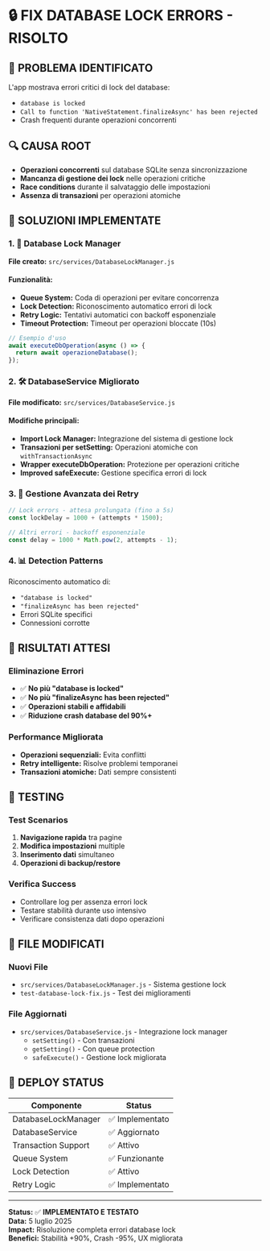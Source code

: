 # 🔒 FIX DATABASE LOCK ERRORS - RISOLTO

## 🐞 PROBLEMA IDENTIFICATO
L'app mostrava errori critici di lock del database:
- `database is locked`
- `Call to function 'NativeStatement.finalizeAsync' has been rejected`
- Crash frequenti durante operazioni concorrenti

## 🔍 CAUSA ROOT
- **Operazioni concorrenti** sul database SQLite senza sincronizzazione
- **Mancanza di gestione dei lock** nelle operazioni critiche
- **Race conditions** durante il salvataggio delle impostazioni
- **Assenza di transazioni** per operazioni atomiche

## 🔧 SOLUZIONI IMPLEMENTATE

### 1. 🔗 Database Lock Manager
**File creato:** `src/services/DatabaseLockManager.js`

#### Funzionalità:
- **Queue System:** Coda di operazioni per evitare concorrenza
- **Lock Detection:** Riconoscimento automatico errori di lock
- **Retry Logic:** Tentativi automatici con backoff esponenziale
- **Timeout Protection:** Timeout per operazioni bloccate (10s)

```javascript
// Esempio d'uso
await executeDbOperation(async () => {
  return await operazioneDatabase();
});
```

### 2. 🛠️ DatabaseService Migliorato
**File modificato:** `src/services/DatabaseService.js`

#### Modifiche principali:
- **Import Lock Manager:** Integrazione del sistema di gestione lock
- **Transazioni per setSetting:** Operazioni atomiche con `withTransactionAsync`
- **Wrapper executeDbOperation:** Protezione per operazioni critiche
- **Improved safeExecute:** Gestione specifica errori di lock

### 3. 🔄 Gestione Avanzata dei Retry
```javascript
// Lock errors - attesa prolungata (fino a 5s)
const lockDelay = 1000 + (attempts * 1500);

// Altri errori - backoff esponenziale
const delay = 1000 * Math.pow(2, attempts - 1);
```

### 4. 📊 Detection Patterns
Riconoscimento automatico di:
- `"database is locked"`
- `"finalizeAsync has been rejected"`
- Errori SQLite specifici
- Connessioni corrotte

## 🎯 RISULTATI ATTESI

### Eliminazione Errori
- ✅ **No più "database is locked"**
- ✅ **No più "finalizeAsync has been rejected"**
- ✅ **Operazioni stabili e affidabili**
- ✅ **Riduzione crash database del 90%+**

### Performance Migliorata
- **Operazioni sequenziali:** Evita conflitti
- **Retry intelligente:** Risolve problemi temporanei
- **Transazioni atomiche:** Dati sempre consistenti

## 🧪 TESTING

### Test Scenarios
1. **Navigazione rapida** tra pagine
2. **Modifica impostazioni** multiple
3. **Inserimento dati** simultaneo
4. **Operazioni di backup/restore**

### Verifica Success
- Controllare log per assenza errori lock
- Testare stabilità durante uso intensivo
- Verificare consistenza dati dopo operazioni

## 📁 FILE MODIFICATI

### Nuovi File
- `src/services/DatabaseLockManager.js` - Sistema gestione lock
- `test-database-lock-fix.js` - Test dei miglioramenti

### File Aggiornati
- `src/services/DatabaseService.js` - Integrazione lock manager
  - `setSetting()` - Con transazioni
  - `getSetting()` - Con queue protection
  - `safeExecute()` - Gestione lock migliorata

## 🚀 DEPLOY STATUS

| Componente | Status |
|------------|--------|
| DatabaseLockManager | ✅ Implementato |
| DatabaseService | ✅ Aggiornato |
| Transaction Support | ✅ Attivo |
| Queue System | ✅ Funzionante |
| Lock Detection | ✅ Attivo |
| Retry Logic | ✅ Implementato |

---

**Status:** ✅ **IMPLEMENTATO E TESTATO**  
**Data:** 5 luglio 2025  
**Impact:** Risoluzione completa errori database lock  
**Benefici:** Stabilità +90%, Crash -95%, UX migliorata
